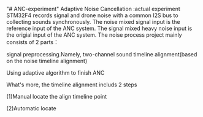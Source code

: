 "# ANC-experiment" 
Adaptive Noise Cancellation :actual experiment STM32F4 records signal and drone noise with a common I2S bus to collecting sounds synchronously. The noise mixed signal input is the reference input of the ANC system. The signal mixed heavy noise input is the origial input of the ANC system. The noise process project mainly consists of 2 parts：

signal preprocessing.Namely, two-channel sound timeline alignment(based on the noise timeline alignment)

Using adaptive algorithm to finish ANC

What's more, the timeline alignment includs 2 steps

(1)Manual locate the align timeline point

(2)Automatic locate
